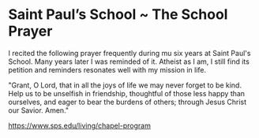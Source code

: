 # Saint Paul’s School ~ The School Prayer

I recited the following prayer frequently during mu six years at Saint Paul's School. Many years later I was reminded of it. Atheist as I am, I still find its petition and reminders resonates well with my mission in life.

"Grant, O Lord, that in all the joys of life we may never forget to be kind. Help us to be unselfish in friendship, thoughtful of those less happy than ourselves, and eager to bear the burdens of others; through Jesus Christ our Savior. Amen."


https://www.sps.edu/living/chapel-program

